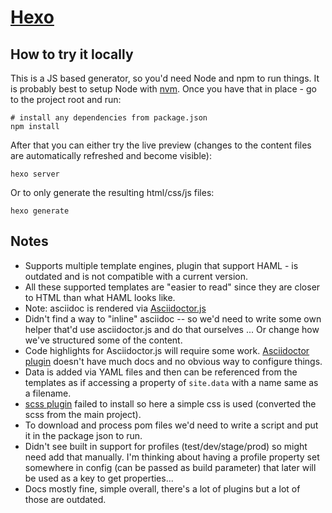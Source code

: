 # [Hexo](https://hexo.io/)

## How to try it locally

This is a JS based generator, so you'd need Node and npm to run things.
It is probably best to setup Node with [nvm](https://github.com/nvm-sh/nvm).
Once you have that in place - go to the project root and run:

```shell
# install any dependencies from package.json
npm install
```

After that you can either try the live preview (changes to the content files are automatically refreshed and become
visible):

```shell
hexo server
```

Or to only generate the resulting html/css/js files:

```shell
hexo generate
```

## Notes

* Supports multiple template engines, plugin that support HAML - is outdated and is not compatible with a current
  version.
* All these supported templates are "easier to read" since they are closer to HTML than what HAML looks like.
* Note: asciidoc is rendered via [Asciidoctor.js](https://docs.asciidoctor.org/asciidoctor.js/latest/)
* Didn't find a way to "inline" asciidoc -- so we'd need to write some own helper that'd use asciidoctor.js and do that
  ourselves ... Or change how we've structured some of the content.
* Code highlights for Asciidoctor.js will require some
  work. [Asciidoctor plugin](https://github.com/hcoona/hexo-renderer-asciidoc) doesn't have much docs and no obvious
  way to configure things.
* Data is added via YAML files and then can be referenced from the templates as if accessing a property of `site.data`
  with a name same
  as a filename.
* [scss plugin](https://github.com/mamboer/hexo-renderer-scss) failed to install so here a simple css is used (converted
  the scss from the main project).
* To download and process pom files we'd need to write a script and put it in the package json to run.
* Didn't see built in support for profiles (test/dev/stage/prod) so might need add that manually. I'm thinking about
  having a profile property set somewhere in config (can be passed as build parameter) that later will be used as a key
  to get properties...
* Docs mostly fine, simple overall, there's a lot of plugins but a lot of those are outdated.
